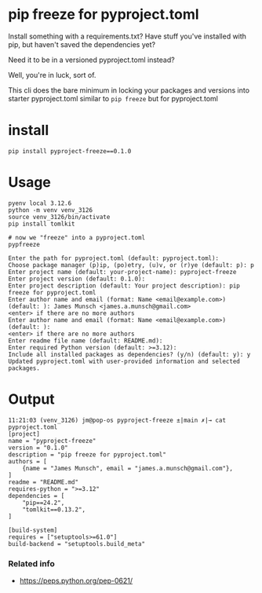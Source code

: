 # pip freeze for pyproject.toml

Install something with a requirements.txt? Have stuff you've installed with pip, but haven't saved the dependencies yet?

Need it to be in a versioned pyproject.toml instead?

Well, you're in luck, sort of. 

This cli does the bare minimum in locking your packages and versions into starter pyproject.toml similar to `pip freeze` but for pyproject.toml

# install

```
pip install pyproject-freeze==0.1.0
```

# Usage

```
pyenv local 3.12.6
python -m venv venv_3126
source venv_3126/bin/activate
pip install tomlkit

# now we "freeze" into a pyproject.toml
pypfreeze

Enter the path for pyproject.toml (default: pyproject.toml): 
Choose package manager (p)ip, (po)etry, (u)v, or (r)ye (default: p): p
Enter project name (default: your-project-name): pyproject-freeze
Enter project version (default: 0.1.0): 
Enter project description (default: Your project description): pip freeze for pyproject.toml
Enter author name and email (format: Name <email@example.com>) (default: ): James Munsch <james.a.munsch@gmail.com>
<enter> if there are no more authors
Enter author name and email (format: Name <email@example.com>) (default: ): 
<enter> if there are no more authors
Enter readme file name (default: README.md): 
Enter required Python version (default: >=3.12): 
Include all installed packages as dependencies? (y/n) (default: y): y
Updated pyproject.toml with user-provided information and selected packages.
```

# Output


```
11:21:03 (venv_3126) jm@pop-os pyproject-freeze ±|main ✗|→ cat pyproject.toml 
[project]
name = "pyproject-freeze"
version = "0.1.0"
description = "pip freeze for pyproject.toml"
authors = [
    {name = "James Munsch", email = "james.a.munsch@gmail.com"},
]
readme = "README.md"
requires-python = ">=3.12"
dependencies = [
    "pip==24.2",
    "tomlkit==0.13.2",
]

[build-system]
requires = ["setuptools>=61.0"]
build-backend = "setuptools.build_meta"
```


### Related info

- https://peps.python.org/pep-0621/

